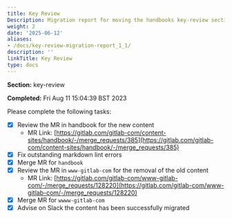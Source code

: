 ```yaml
---
title: Key Review
Description: Migration report for moving the handbooks key-review section
weight: 2
date: '2025-06-12'
aliases:
- /docs/key-review-migration-report_1_1/
description: ''
linkTitle: Key Review
type: docs
---
```


**Section:** key-review

**Completed:** Fri Aug 11 15:04:39 BST 2023

Please complete the following tasks:

- [x] Review the MR in handbook for the new content
  - MR Link: [https://gitlab.com/gitlab-com/content-sites/handbook/-/merge_requests/385](https://gitlab.com/gitlab-com/content-sites/handbook/-/merge_requests/385)
- [x] Fix outstanding markdown lint errors
- [x] Merge MR for `handbook`
- [x] Review the MR in `www-gitlab-com` for the removal of the old content
  - MR Link: [https://gitlab.com/gitlab-com/www-gitlab-com/-/merge_requests/128220](https://gitlab.com/gitlab-com/www-gitlab-com/-/merge_requests/128220)
- [x] Merge MR for `wwww-gitlab-com`
- [x] Advise on Slack the content has been successfully migrated
